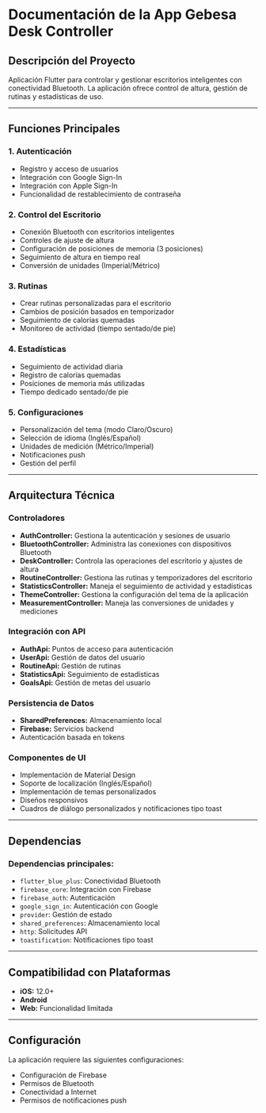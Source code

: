 # **Documentación de la App Gebesa Desk Controller**

## **Descripción del Proyecto**  
Aplicación Flutter para controlar y gestionar escritorios inteligentes con conectividad Bluetooth. La aplicación ofrece control de altura, gestión de rutinas y estadísticas de uso.

---

## **Funciones Principales**

### 1. **Autenticación**
- Registro y acceso de usuarios  
- Integración con Google Sign-In  
- Integración con Apple Sign-In  
- Funcionalidad de restablecimiento de contraseña  

### 2. **Control del Escritorio**
- Conexión Bluetooth con escritorios inteligentes  
- Controles de ajuste de altura  
- Configuración de posiciones de memoria (3 posiciones)  
- Seguimiento de altura en tiempo real  
- Conversión de unidades (Imperial/Métrico)  

### 3. **Rutinas**
- Crear rutinas personalizadas para el escritorio  
- Cambios de posición basados en temporizador  
- Seguimiento de calorías quemadas  
- Monitoreo de actividad (tiempo sentado/de pie)  

### 4. **Estadísticas**
- Seguimiento de actividad diaria  
- Registro de calorías quemadas  
- Posiciones de memoria más utilizadas  
- Tiempo dedicado sentado/de pie  

### 5. **Configuraciones**
- Personalización del tema (modo Claro/Oscuro)  
- Selección de idioma (Inglés/Español)  
- Unidades de medición (Métrico/Imperial)  
- Notificaciones push  
- Gestión del perfil  

---

## **Arquitectura Técnica**

### **Controladores**
- **AuthController:** Gestiona la autenticación y sesiones de usuario  
- **BluetoothController:** Administra las conexiones con dispositivos Bluetooth  
- **DeskController:** Controla las operaciones del escritorio y ajustes de altura  
- **RoutineController:** Gestiona las rutinas y temporizadores del escritorio  
- **StatisticsController:** Maneja el seguimiento de actividad y estadísticas  
- **ThemeController:** Gestiona la configuración del tema de la aplicación  
- **MeasurementController:** Maneja las conversiones de unidades y mediciones  

### **Integración con API**
- **AuthApi:** Puntos de acceso para autenticación  
- **UserApi:** Gestión de datos del usuario  
- **RoutineApi:** Gestión de rutinas  
- **StatisticsApi:** Seguimiento de estadísticas  
- **GoalsApi:** Gestión de metas del usuario  

### **Persistencia de Datos**
- **SharedPreferences:** Almacenamiento local  
- **Firebase:** Servicios backend  
- Autenticación basada en tokens  

### **Componentes de UI**
- Implementación de Material Design  
- Soporte de localización (Inglés/Español)  
- Implementación de temas personalizados  
- Diseños responsivos  
- Cuadros de diálogo personalizados y notificaciones tipo toast  

---

## **Dependencias**

### **Dependencias principales:**
- `flutter_blue_plus`: Conectividad Bluetooth  
- `firebase_core`: Integración con Firebase  
- `firebase_auth`: Autenticación  
- `google_sign_in`: Autenticación con Google  
- `provider`: Gestión de estado  
- `shared_preferences`: Almacenamiento local  
- `http`: Solicitudes API  
- `toastification`: Notificaciones tipo toast  

---

## **Compatibilidad con Plataformas**
- **iOS:** 12.0+  
- **Android**  
- **Web:** Funcionalidad limitada  

---

## **Configuración**
La aplicación requiere las siguientes configuraciones:
- Configuración de Firebase  
- Permisos de Bluetooth  
- Conectividad a Internet  
- Permisos de notificaciones push  
